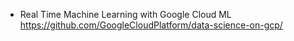 - Real Time Machine Learning with Google Cloud ML
  https://github.com/GoogleCloudPlatform/data-science-on-gcp/